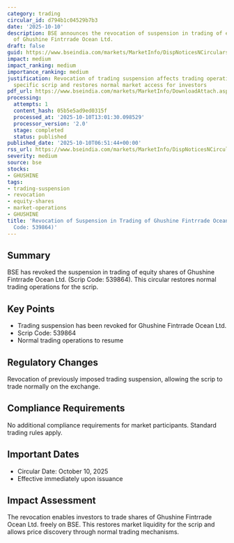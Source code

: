 ```yaml
---
category: trading
circular_id: d794b1c04529b7b3
date: '2025-10-10'
description: BSE announces the revocation of suspension in trading of equity shares
  of Ghushine Fintrrade Ocean Ltd.
draft: false
guid: https://www.bseindia.com/markets/MarketInfo/DispNoticesNCirculars.aspx?Noticeid={A23F3007-EA69-4EB0-99DA-050506F0C3D9}&noticeno=20251010-3&dt=10/10/2025&icount=3&totcount=47&flag=0
impact: medium
impact_ranking: medium
importance_ranking: medium
justification: Revocation of trading suspension affects trading operations for the
  specific scrip and restores normal market access for investors
pdf_url: https://www.bseindia.com/markets/MarketInfo/DownloadAttach.aspx?id=20251010-3&attachedId=922a8758-6b96-468c-9b13-533a5220293b
processing:
  attempts: 1
  content_hash: 05b5e5ad9ed0315f
  processed_at: '2025-10-10T13:01:30.098529'
  processor_version: '2.0'
  stage: completed
  status: published
published_date: '2025-10-10T06:51:44+00:00'
rss_url: https://www.bseindia.com/markets/MarketInfo/DispNoticesNCirculars.aspx?Noticeid={A23F3007-EA69-4EB0-99DA-050506F0C3D9}&noticeno=20251010-3&dt=10/10/2025&icount=3&totcount=47&flag=0
severity: medium
source: bse
stocks:
- GHUSHINE
tags:
- trading-suspension
- revocation
- equity-shares
- market-operations
- GHUSHINE
title: 'Revocation of Suspension in Trading of Ghushine Fintrrade Ocean Ltd. (Scrip
  Code: 539864)'
---
```


## Summary

BSE has revoked the suspension in trading of equity shares of Ghushine Fintrrade Ocean Ltd. (Scrip Code: 539864). This circular restores normal trading operations for the scrip.

## Key Points

- Trading suspension has been revoked for Ghushine Fintrrade Ocean Ltd.
- Scrip Code: 539864
- Normal trading operations to resume

## Regulatory Changes

Revocation of previously imposed trading suspension, allowing the scrip to trade normally on the exchange.

## Compliance Requirements

No additional compliance requirements for market participants. Standard trading rules apply.

## Important Dates

- Circular Date: October 10, 2025
- Effective immediately upon issuance

## Impact Assessment

The revocation enables investors to trade shares of Ghushine Fintrrade Ocean Ltd. freely on BSE. This restores market liquidity for the scrip and allows price discovery through normal trading mechanisms.